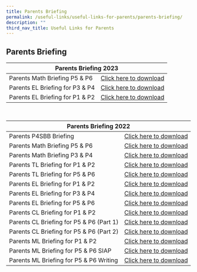 ```yaml
---
title: Parents Briefing
permalink: /useful-links/useful-links-for-parents/parents-briefing/
description: ""
third_nav_title: Useful Links for Parents
---
```

## **Parents Briefing**

<table>
<thead>
  <tr>
    <th colspan="2">Parents Briefing 2023</th>
  </tr>
</thead>
<tbody>
  <tr>
    <td>Parents Math Briefing P5 & P6</td>
    <td><a href="/files/Parents%20Briefing/P5P6 Parent's Briefing 2023.pdf">Click here to download</a></td>
  </tr>
	<tr>
<td>Parents EL Briefing for P3 & P4</td>
    <td><a href="/files/Parents%20Briefing/Parents EL Briefing for P3 & P4 2023.pdf">Click here to download</a></td>
  </tr>
	<tr>
<td>Parents EL Briefing for P1 & P2</td>
    <td><a href="/files/Parents%20Briefing/Parents EL Briefing for P1 & P2 2023.pdf">Click here to download</a></td>
  </tr>
</tbody>
</table>
<br>
<table>
<thead>
  <tr>
    <th colspan="2">Parents Briefing 2022</th>
  </tr>
</thead>
<tbody>
  <tr>
    <td>Parents P4SBB Briefing</td>
    <td><a href="/files/Parents%20Briefing/P4SBB%202022_22%20July.pdf" target="_blank" rel="noopener noreferrer">Click here to download</a></td>
  </tr>
  <tr>
    <td>Parents Math Briefing P5 &amp; P6</td>
    <td> <a href="/files/Parents%20Briefing/PDF%20P5P6%20Parents%20Briefing%202022%20.pdf" target="_blank" rel="noopener noreferrer">Click here to download</a> </td>
  </tr>
  <tr>
    <td>Parents Math Briefing P3 &amp; P4 </td>
    <td><a href="/files/Parents%20Briefing/Maths%20P3P4%20Parents%20Briefing%202022.pdf">Click here to download</a> </td>
  </tr>
  <tr>
    <td>Parents TL Briefing for P1 &amp; P2</td>
    <td><a href="/files/Parents%20Briefing/P1%20P2%20Parents%20Workshop.pdf">Click here to download</a> </td>
  </tr>
  <tr>
    <td>Parents TL Briefing for P5 &amp; P6 </td>
    <td><a href="/files/Parents%20Briefing/P5%20P6%20Parents%20Briefing%20-%20for%20website.pdf">Click here to download</a> </td>
  </tr>
  <tr>
    <td>Parents EL Briefing for P1 &amp; P2</td>
    <td><a href="/files/Parents%20Briefing/Parents%20Workshop%202022_P1%20and%20P2_%20School%20Website.pdf">Click here to download</a> </td>
  </tr>
  <tr>
    <td>Parents EL Briefing for P3 &amp; P4 </td>
    <td><a href="/files/Parents%20Briefing/Parents%20Workshop%202022_P3%20%20P4_School%20Website.pdf">Click here to download</a> </td>
  </tr>
  <tr>
    <td>Parents EL Briefing for P5 &amp; P6</td>
    <td><a href="/files/Parents%20Briefing/Parents%20Webinar%202022_P5%20%20P6_Website.pdf">Click here to download</a> </td>
  </tr>
  <tr>
    <td>Parents CL Briefing for P1 &amp; P2 </td>
    <td><a href="/files/Parents%20Briefing/P1%20%20P2%20CL%20Parent%20Workshop.pdf">Click here to download</a> </td>
  </tr>
  <tr>
    <td>Parents CL Briefing for P5 &amp; P6 (Part 1)</td>
    <td><a href="/files/Parents%20Briefing/P5%20%20P6%20CL%20Parent%20Workshop%20Part%201.pdf">Click here to download</a> </td>
  </tr>
  <tr>
    <td>Parents CL Briefing for P5 &amp; P6 (Part 2) </td>
    <td><a href="/files/Parents%20Briefing/P5%20%20P6%20CL%20Parent%20Workshop%20Part%202.pdf">Click here to download</a> </td>
  </tr>
  <tr>
    <td> Parents ML Briefing for P1 &amp; P2</td>
    <td><a href="/files/Parents%20Briefing/ML%20P1%20%20P2%20Parents%20Workshop.pdf">Click here to download</a> </td>
  </tr>
  <tr>
    <td>  Parents ML Briefing for P5 &amp; P6 SIAP</td>
    <td><a href="/files/Parents%20Briefing/ML%20P5-P6%20Parents%20Workshop%20SIAP%202022.pdf">Click here to download</a> </td>
  </tr>
  <tr>
    <td>  Parents ML Briefing for P5 &amp; P6 Writing </td>
    <td><a href="/files/Parents%20Briefing/ML%20Parents%20Workshop%20P5-P6%202022%20Writing.pdf">Click here to download</a> </td>
  </tr>
</tbody>
</table>

<br>